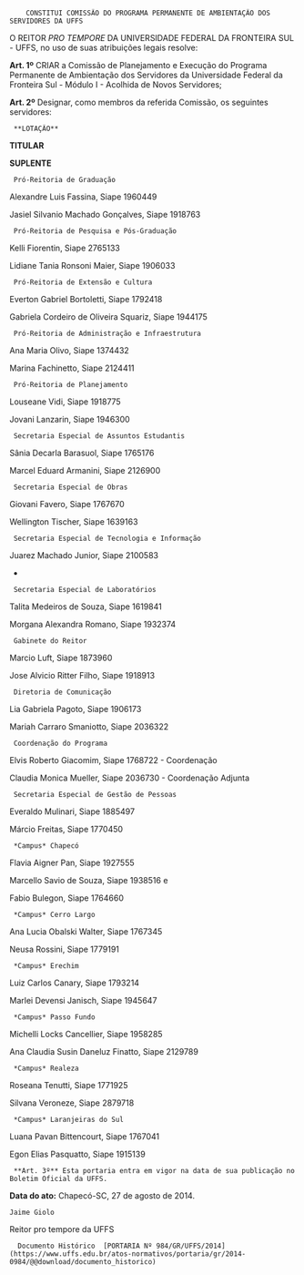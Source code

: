         CONSTITUI COMISSÃO DO PROGRAMA PERMANENTE DE AMBIENTAÇÃO DOS SERVIDORES DA UFFS  

O REITOR *PRO TEMPORE* DA UNIVERSIDADE FEDERAL DA FRONTEIRA SUL - UFFS, no uso de suas atribuições legais resolve:

 **Art. 1º** CRIAR a Comissão de Planejamento e Execução do Programa Permanente de Ambientação dos Servidores da Universidade Federal da Fronteira Sul - Módulo I - Acolhida de Novos Servidores;

 **Art. 2º** Designar, como membros da referida Comissão, os seguintes servidores:

     **LOTAÇÃO**

   **TITULAR**

   **SUPLENTE**

     Pró-Reitoria de Graduação

   Alexandre Luis Fassina, Siape 1960449

   Jasiel Silvanio Machado Gonçalves, Siape 1918763

     Pró-Reitoria de Pesquisa e Pós-Graduação

   Kelli Fiorentin, Siape 2765133

   Lidiane Tania Ronsoni Maier, Siape 1906033

     Pró-Reitoria de Extensão e Cultura

   Everton Gabriel Bortoletti, Siape 1792418

   Gabriela Cordeiro de Oliveira Squariz, Siape 1944175

     Pró-Reitoria de Administração e Infraestrutura

   Ana Maria Olivo, Siape 1374432

   Marina Fachinetto, Siape 2124411

     Pró-Reitoria de Planejamento

   Louseane Vidi, Siape 1918775

   Jovani Lanzarin, Siape 1946300

     Secretaria Especial de Assuntos Estudantis

   Sânia Decarla Barasuol, Siape 1765176

   Marcel Eduard Armanini, Siape 2126900

     Secretaria Especial de Obras

   Giovani Favero, Siape 1767670

   Wellington Tischer, Siape 1639163

     Secretaria Especial de Tecnologia e Informação

   Juarez Machado Junior, Siape 2100583

   -

     Secretaria Especial de Laboratórios

   Talita Medeiros de Souza, Siape 1619841

   Morgana Alexandra Romano, Siape 1932374

     Gabinete do Reitor

   Marcio Luft, Siape 1873960

   Jose Alvicio Ritter Filho, Siape 1918913

     Diretoria de Comunicação

   Lia Gabriela Pagoto, Siape 1906173

   Mariah Carraro Smaniotto, Siape 2036322

     Coordenação do Programa

   Elvis Roberto Giacomim, Siape 1768722 - Coordenação

   Claudia Monica Mueller, Siape 2036730 - Coordenação Adjunta

     Secretaria Especial de Gestão de Pessoas

   Everaldo Mulinari, Siape 1885497

   Márcio Freitas, Siape 1770450

     *Campus* Chapecó

   Flavia Aigner Pan, Siape 1927555

   Marcello Savio de Souza, Siape 1938516 e

 Fabio Bulegon, Siape 1764660

     *Campus* Cerro Largo

   Ana Lucia Obalski Walter, Siape 1767345

   Neusa Rossini, Siape 1779191

     *Campus* Erechim

   Luiz Carlos Canary, Siape 1793214

   Marlei Devensi Janisch, Siape 1945647

     *Campus* Passo Fundo

   Michelli Locks Cancellier, Siape 1958285

   Ana Claudia Susin Daneluz Finatto, Siape 2129789

     *Campus* Realeza

   Roseana Tenutti, Siape 1771925

   Silvana Veroneze, Siape 2879718

     *Campus* Laranjeiras do Sul

   Luana Pavan Bittencourt, Siape 1767041

   Egon Elias Pasquatto, Siape 1915139

     **Art. 3º** Esta portaria entra em vigor na data de sua publicação no Boletim Oficial da UFFS.

  

   **Data do ato:** Chapecó-SC, 27 de agosto de 2014.   
 

    Jaime Giolo   
 Reitor pro tempore da UFFS 

      Documento Histórico  [PORTARIA Nº 984/GR/UFFS/2014](https://www.uffs.edu.br/atos-normativos/portaria/gr/2014-0984/@@download/documento_historico)     
      
